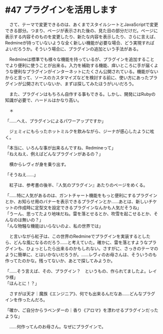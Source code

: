 # #47 プラグインを活用します
　さて、テーマで変更できるのは、あくまでスタイルシートとJavaScriptで変更できる部分。つまり、ページが表示された後の、見た目の部分だけだ。ページに表示する内容そのものを変更したり、新たな内容を表示したり、さらに言えば、Redmineが持っていないような全く新しい機能が必要な場合、どう実現すればよいだろうか。そういう場合に、プラグインの追加という手法がある。

　Redmineは標準でも様々な機能を持っているが、プラグインを追加することでより便利に使うことが出来る。入力を補助する機能、痒いところに手が届くような便利なプラグインがインターネットにたくさん公開されている。機能がないからと言って、ソースのカスタマイズなどを検討する前に、使い方にあったプラグインが公開されていないか、まずは探してみたほうがいいだろう。

　また、プラグインはもちろん自作する事もできる。しかし、開発にはRubyの知識が必要で、ハードルはかなり高い。

　＊

「……へえ、プラグインによるパワーアップですか」

　ジェミィにもらったホットミルクを飲みながら、ジーナが感心したように呟く。

「本当に、いろんな事が出来るんですね、Redmineって」  
「ねえねえ、例えばどんなプラグインがあるの？」

　横からレヴィが身を乗り出す。

「そうねえ……」

　紅子は、参考書の後半、『人気のプラグイン』あたりのページをめくる。

「……特に人気があるのは、ガントチャート機能をもっと便利にするプラグインとか、お知らせ用のバナーを表示できるプラグインとか……あとは、新しいチケットの作成時に定型文を設定できるプラグインなんかも人気だそうね」  
「うーん、思ってたより地味だね。雷を落とせるとか、吹雪を起こせるとか、そんなのは無いの？」  
「んな物騒な機能はいらないのよ、私の世界では」

　と言いながら紅子は、この世界のRedmineでプラグインを実装するとしたら、どんな風になるのだろう……と考えていた。確かに、雷を落とすようなプラグインも、ひょっとしたら出来るのかもしれない。さすがに、さっきのテーマのように簡単に、とはいかないだろうが。……レヴィのお母さんは、そういうのも作ってたのかな。残ってないか、あとで探してみようか。

「……そう言えば、その、プラグイン？　というもの、作られてましたよ。レイラ様」  
「ほんとに！？」

　さすがは天才｜魔族《エンジニア》、何でも出来るんだなあ……どんなプラグインを作ったんだろ。

「確か、ご自分からラベンダーの｜香り《アロマ》を漂わせるプラグインだったような」

　……何作ってんのお母さん。なぜにプラグインで。
